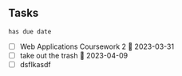 ## Tasks
```tasks
has due date
```


- [ ] Web Applications Coursework 2 📅 2023-03-31
- [ ] take out the trash 📅 2023-04-09
- [ ] dsflkasdf 